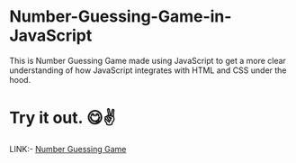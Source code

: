 # Number-Guessing-Game-in-JavaScript
This is Number Guessing Game made using JavaScript to get a more clear understanding of how JavaScript integrates with HTML and CSS under the hood.
# Try it out. 😋✌
LINK:- <a href="https://advaittrivedi1122.github.io/Number-Guessing-Game-in-JavaScript/" target="_blank">Number Guessing Game</a>
